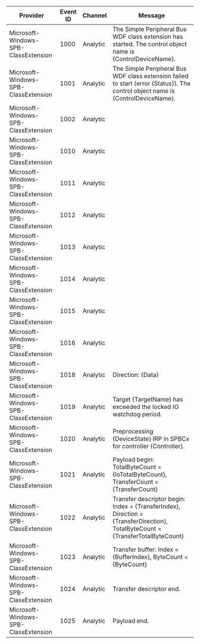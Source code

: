 Provider                              |  Event ID  |  Channel   |  Message
--------------------------------------|------------|------------|----------------------------------------------------------------------------------------------------------------------------------
Microsoft-Windows-SPB-ClassExtension  |  1000      |  Analytic  |  The Simple Peripheral Bus WDF class extension has started.  The control object name is {ControlDeviceName}.
Microsoft-Windows-SPB-ClassExtension  |  1001      |  Analytic  |  The Simple Peripheral Bus WDF class extension failed to start (error {Status}).  The control object name is {ControlDeviceName}.
Microsoft-Windows-SPB-ClassExtension  |  1002      |  Analytic  |
Microsoft-Windows-SPB-ClassExtension  |  1010      |  Analytic  |
Microsoft-Windows-SPB-ClassExtension  |  1011      |  Analytic  |
Microsoft-Windows-SPB-ClassExtension  |  1012      |  Analytic  |
Microsoft-Windows-SPB-ClassExtension  |  1013      |  Analytic  |
Microsoft-Windows-SPB-ClassExtension  |  1014      |  Analytic  |
Microsoft-Windows-SPB-ClassExtension  |  1015      |  Analytic  |
Microsoft-Windows-SPB-ClassExtension  |  1016      |  Analytic  |
Microsoft-Windows-SPB-ClassExtension  |  1018      |  Analytic  |  Direction: {Data}
Microsoft-Windows-SPB-ClassExtension  |  1019      |  Analytic  |  Target {TargetName} has exceeded the locked IO watchdog period.
Microsoft-Windows-SPB-ClassExtension  |  1020      |  Analytic  |  Preprocessing {DeviceState} IRP in SPBCx for controller {Controller}.
Microsoft-Windows-SPB-ClassExtension  |  1021      |  Analytic  |  Payload begin: TotalByteCount = {IoTotalByteCount}, TransferCount = {TransferCount}
Microsoft-Windows-SPB-ClassExtension  |  1022      |  Analytic  |  Transfer descriptor begin: Index = {TransferIndex}, Direction = {TransferDirection}, TotalByteCount = {TransferTotalByteCount}
Microsoft-Windows-SPB-ClassExtension  |  1023      |  Analytic  |  Transfer buffer: Index = {BufferIndex}, ByteCount = {ByteCount}
Microsoft-Windows-SPB-ClassExtension  |  1024      |  Analytic  |  Transfer descriptor end.
Microsoft-Windows-SPB-ClassExtension  |  1025      |  Analytic  |  Payload end.